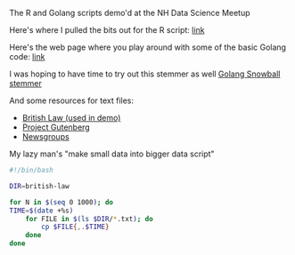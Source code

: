 
The R and Golang scripts demo'd at the NH Data Science Meetup

Here's where I pulled the bits out for the R script: [link](https://rstudio-pubs-static.s3.amazonaws.com/31867_8236987cf0a8444e962ccd2aec46d9c3.html)

Here's the web page where you play around with some of the basic Golang code: [link](https://play.golang.org/)

I was hoping to have time to try out this stemmer as well
[Golang Snowball stemmer](https://github.com/kljensen/snowball)

And some resources for text files:

* [British Law (used in demo)](https://www.gutenberg.org/wiki/British_Law_(Bookshelf))
* [Project Gutenberg](https://www.gutenberg.org/)
* [Newsgroups](http://qwone.com/~jason/20Newsgroups/)

My lazy man's "make small data into bigger data script"

```bash
#!/bin/bash

DIR=british-law

for N in $(seq 0 1000); do
TIME=$(date +%s)
    for FILE in $(ls $DIR/*.txt); do
        cp $FILE{,.$TIME}
    done
done
```

